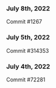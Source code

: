 ### July 8th, 2022

Commit #1267

### July 5th, 2022

Commit #314353


### July 4th, 2022

Commit #72281
